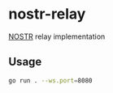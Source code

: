 # nostr-relay
[NOSTR](https://github.com/nostr-protocol/nips) relay implementation

## Usage

```bash
go run . --ws.port=8080
```
